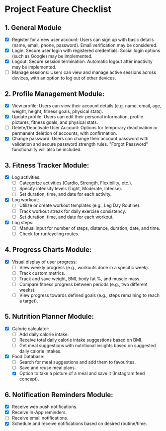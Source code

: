 # Project Feature Checklist

## 1. General Module
- [x] Register for a new user account: Users can sign up with basic details (name, 
email, phone, password). Email verification may be considered. 
- [x] Login: Secure user login with registered credentials. Social login options (such as 
Google) may be implemented. 
- [x] Logout: Secure session termination. Automatic logout after inactivity may be 
implemented. 
- [ ] Manage sessions: Users can view and manage active sessions across devices, 
with an option to log out of other devices. 

## 2. Profile Management Module: 
- [x] View profile: Users can view their account details (e.g. name, email, age, weight, 
height, fitness goals, physical stats). 
- [x] Update profile: Users can edit their personal information, profile pictures, fitness 
goals, and physical stats. 
- [ ] Delete/Deactivate User Account: Options for temporary deactivation or 
permanent deletion of accounts, with confirmation. 
- [x] Change password: Users can change their account password with validation and 
secure password strength rules. "Forgot Password" functionality will also be 
included. 

## 3. Fitness Tracker Module: 
- [x] Log activities: 
    - [ ] Categorize activities (Cardio, Strength, Flexibility, etc.). 
    - [ ] Specify intensity levels (Light, Moderate, Intense). 
    - [ ] Set duration, time, and date for each activity. 
- [x] Log workout: 
    - [ ] Utilize or create workout templates (e.g., Leg Day Routine). 
    - [ ] Track workout streak for daily exercise consistency. 
    - [ ] Set duration, time, and date for each workout. 
- [x] Log steps: 
    - [ ] Manual input for number of steps, distance, duration, date, and time. 
    - [ ] Check for run/cycling routes. 

## 4. Progress Charts Module: 
- [x] Visual display of user progress: 
    - [ ] View weekly progress (e.g., workouts done in a specific week). 
    - [ ] Track custom metrics. 
    - [ ] Track and save weight, BMI, body fat %, and muscle mass. 
    - [ ] Compare fitness progress between periods (e.g., two different weeks). 
    - [ ] View progress towards defined goals (e.g., steps remaining to reach a 
target). 

## 5. Nutrition Planner Module: 
- [x] Calorie calculator: 
    - [ ] Add daily calorie intake. 
    - [ ] Receive total daily calorie intake suggestions based on BMI. 
    - [ ] Get meal suggestions with nutritional insights based on suggested daily 
calorie intakes. 
- [x] Food Database: 
    - [ ] Search for meal suggestions and add them to favourites. 
    - [ ] Save and reuse meal plans. 
    - [x] Option to take a picture of a meal and save it (Instagram feed concept). 

## 6. Notification Reminders Module: 
- [x] Receive web push notifications. 
- [x] Receive In-App reminders. 
- [ ] Receive email notifications. 
- [x] Schedule and receive notifications based on desired routine/time. 